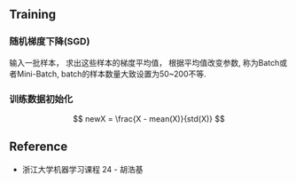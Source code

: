 ## Training

### 随机梯度下降(SGD)
 输入一批样本， 求出这些样本的梯度平均值， 根据平均值改变参数, 称为Batch或者Mini-Batch, batch的样本数量大致设置为50~200不等.

### 训练数据初始化
$$
newX = \frac{X - mean(X)}{std(X)}
$$

## Reference
* 浙江大学机器学习课程 24 - 胡浩基
